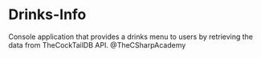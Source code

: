 # Drinks-Info
Console application that provides a drinks menu to users by retrieving the data from TheCockTailDB API. @TheCSharpAcademy

